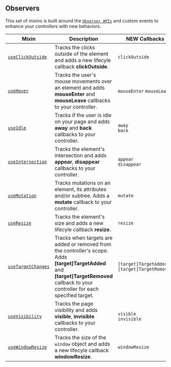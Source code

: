 ## Observers

This set of mixins is built around the [`Observer APIs`](https://developer.mozilla.org/en-US/docs/Web/API) and custom events to enhance your controllers with new behaviors.

| Mixin| Description | NEW Callbacks |
|-----------------------|-------------|---------------------|
|[`useClickOutside`](./docs/use-click-outside.md)|Tracks the clicks outside of the element and adds a new lifecyle callback **clickOutside**.|`clickOutside`|
|[`useHover`](./docs/use-hover.md)|Tracks the user's mouse movements over an element and adds **mouseEnter** and **mouseLeave** callbacks to your controller.|`mouseEnter` `mouseLeave`|
|[`useIdle`](./docs/use-idle.md)| Tracks if the user is idle on your page and adds **away** and **back** callbacks to your controller.|`away`</br> `back`|
|[`useIntersection`](./docs/use-intersection.md) | Tracks the element's intersection and adds **appear**, **disappear** callbacks to your controller.|`appear`</br> `disappear`|
|[`useMutation`](./docs/use-mutation.md) | Tracks mutations on an element, its attributes and/or subtree. Adds a **mutate** callback to your controller.|`mutate`|
|[`useResize`](./docs/use-resize.md)|Tracks the element's size and adds a new lifecyle callback **resize**.|`resize`|
|[`useTargetChanges`](./docs/use-target-changes.md) | Tracks when targets are added or removed from the controller's scope. Adds **[target]TargetAdded**  and **[target]TargetRemoved** callback to your controller for each specified target.| `[target]TargetAdded` `[target]TargetRemoved`|
|[`useVisibility`](./docs/use-visibility.md) </br>| Tracks the page visibility and adds **visible**, **invisible** callbacks to your controller.|`visible`</br> `invisible`|
|[`useWindowResize`](./docs/use-window-resize.md)| Tracks the size of the `window` object and adds a new lifecyle callback **windowResize**.|`windowResize`|
